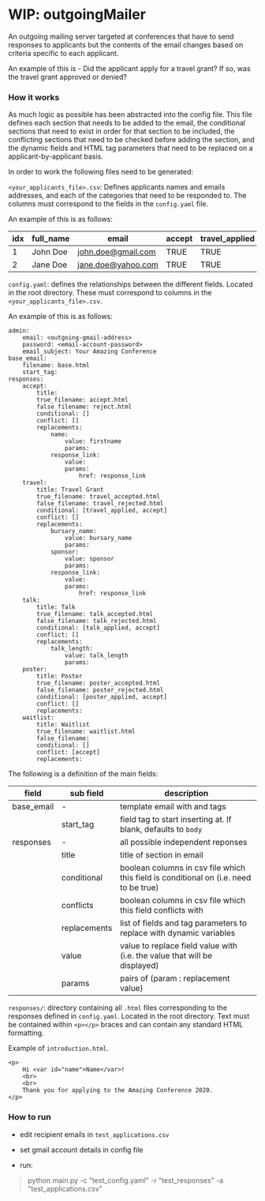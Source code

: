 # WIP: outgoingMailer

An outgoing mailing server targeted at conferences that have to send responses to applicants but the contents of the email changes based on criteria specific to each applicant.

An example of this is - Did the applicant apply for a travel grant? If so, was the travel grant approved or denied?

### How it works

As much logic as possible has been abstracted into the config file. This file defines each section that needs to be added to the email, the conditional sections that need to exist in order for that section to be included, the conflicting sections that need to be checked before adding the section, and the dynamic fields and HTML tag parameters that need to be replaced on a applicant-by-applicant basis.

In order to work the following files need to be generated:

`<your_applicants_file>.csv`: Defines applicants names and emails addresses, and each of the categories that need to be responded to. The columns must correspond to the fields in the `config.yaml` file.

An example of this is as follows:

| idx | full_name | email | accept | travel_applied | travel |
|---|---|---|---|---|---|
| 1 | John Doe | john.doe@gmail.com | TRUE | TRUE | TRUE |
| 2 | Jane Doe | jane.doe@yahoo.com | TRUE | TRUE | FALSE |


`config.yaml`: defines the relationships between the different fields. Located in the root directory. These must correspond to columns in the `<your_applicants_file>.csv`.

An example of this is as follows:

```
admin:
    email: <outgoing-gmail-address>
    password: <email-account-password>
    email_subject: Your Amazing Conference
base_email:
    filename: base.html
    start_tag:
responses:
    accept:
        title:
        true_filename: accept.html
        false_filename: reject.html
        conditional: []
        conflict: []
        replacements:
            name:
                value: firstname
                params:
            response_link:
                value:
                params:
                    href: response_link
    travel:
        title: Travel Grant
        true_filename: travel_accepted.html
        false_filename: travel_rejected.html
        conditional: [travel_applied, accept]
        conflict: []
        replacements:
            bursary_name:
                value: bursary_name
                params:
            sponsor:
                value: sponsor
                params:
            response_link:
                value:
                params:
                    href: response_link
    talk:
        title: Talk
        true_filename: talk_accepted.html
        false_filename: talk_rejected.html
        conditional: [talk_applied, accept]
        conflict: []
        replacements:
            talk_length:
                value: talk_length
                params:
    poster:
        title: Poster
        true_filename: poster_accepted.html
        false_filename: poster_rejected.html
        conditional: [poster_applied, accept]
        conflict: []
        replacements:
    waitlist:
        title: Waitlist
        true_filename: waitlist.html
        false_filename:
        conditional: []
        conflict: [accept]
        replacements:
```

The following is a definition of the main fields:

| field      | sub field   | description                                                                           |
|------------|-------------|---------------------------------------------------------------------------------------|
| base_email | -           | template email with <html></html> and <body></body> tags                              |
|            | start_tag   | field tag to start inserting at. If blank, defaults to `body`                         |
| responses  | -           | all possible independent reponses                                                     |
|            | title       | title of section in email                                                             |
|            | conditional | boolean columns in csv file which this field is conditional on (i.e. need to be true) |
|            | conflicts   | boolean columns in csv file which this field conflicts with                           |
|            | replacements | list of fields and tag parameters to replace with dynamic variables |
|            | value | value to replace field value with (i.e. the value that will be displayed) |
|            | params | pairs of (param : replacement value) |


`responses/`: directory containing all `.html` files corresponding to the responses defined in `config.yaml`. Located in the root directory. Text must be contained within `<p></p>` braces and can contain any standard HTML formatting.


Example of `introduction.html`.
```
<p>
    Hi <var id="name">Name</var>!
    <br>
    <br>
    Thank you for applying to the Amazing Conference 2020.
</p>
```

### How to run

* edit recipient emails in `test_applications.csv`

* set gmail account details in config file

* run:

> python main.py -c "test_config.yaml" -r "test_responses" -a "test_applications.csv"

